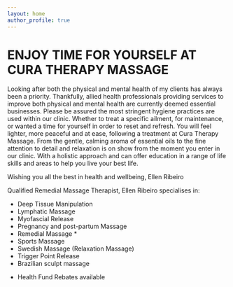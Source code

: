 ```yaml
---
layout: home
author_profile: true
---
```

# ENJOY TIME FOR YOURSELF AT CURA THERAPY MASSAGE

Looking after both the physical and mental health of my clients has always been a priority. 
Thankfully, allied health professionals providing services to improve both physical and mental health are currently deemed essential businesses. Please be assured the most stringent hygiene practices are used within our clinic.
Whether to treat a specific ailment, for maintenance, or wanted a time for yourself in order to reset and refresh. You will feel lighter, more peaceful and at ease, following a treatment at Cura Therapy Massage.
From the gentle, calming aroma of essential oils to the fine attention to detail and relaxation is on show from the moment you enter in our clinic. 
With a holistic approach and can offer education in a range of life skills and areas to help you live your best life. 

Wishing you all the best in health and wellbeing, 
Ellen Ribeiro


Qualified Remedial Massage Therapist, Ellen Ribeiro specialises in:
-	Deep Tissue Manipulation
-	Lymphatic Massage
-	Myofascial Release
-	Pregnancy and post-partum Massage
-	Remedial Massage *
-	Sports Massage
-	Swedish Massage (Relaxation Massage)
-	Trigger Point Release
-	Brazilian sculpt massage


* Health Fund Rebates available

